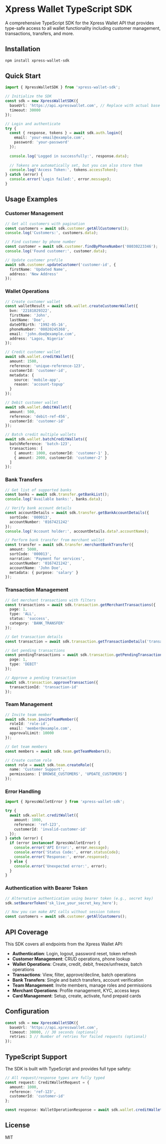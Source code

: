 # Xpress Wallet TypeScript SDK

A comprehensive TypeScript SDK for the Xpress Wallet API that provides type-safe access to all wallet functionality including customer management, transactions, transfers, and more.

## Installation

```bash
npm install xpress-wallet-sdk
```

## Quick Start

```typescript
import { XpressWalletSDK } from 'xpress-wallet-sdk';

// Initialize the SDK
const sdk = new XpressWalletSDK({
  baseUrl: 'https://api.xpresswallet.com', // Replace with actual base URL
  timeout: 30000
});

// Login and authenticate
try {
  const { response, tokens } = await sdk.auth.login({
    email: 'your-email@example.com',
    password: 'your-password'
  });
  
  console.log('Logged in successfully:', response.data);
  
  // Tokens are automatically set, but you can also store them
  console.log('Access Token:', tokens.accessToken);
} catch (error) {
  console.error('Login failed:', error.message);
}
```

## Usage Examples

### Customer Management

```typescript
// Get all customers with pagination
const customers = await sdk.customer.getAllCustomers(1);
console.log('Customers:', customers.data);

// Find customer by phone number
const customer = await sdk.customer.findByPhoneNumber('08030223346');
console.log('Found customer:', customer.data);

// Update customer profile
await sdk.customer.updateCustomer('customer-id', {
  firstName: 'Updated Name',
  address: 'New Address'
});
```

### Wallet Operations

```typescript
// Create customer wallet
const walletResult = await sdk.wallet.createCustomerWallet({
  bvn: '22181029322',
  firstName: 'John',
  lastName: 'Doe',
  dateOfBirth: '1992-05-16',
  phoneNumber: '08020245368',
  email: 'john.doe@example.com',
  address: 'Lagos, Nigeria'
});

// Credit customer wallet
await sdk.wallet.creditWallet({
  amount: 1500,
  reference: 'unique-reference-123',
  customerId: 'customer-id',
  metadata: {
    source: 'mobile-app',
    reason: 'account-topup'
  }
});

// Debit customer wallet
await sdk.wallet.debitWallet({
  amount: 500,
  reference: 'debit-ref-456',
  customerId: 'customer-id'
});

// Batch credit multiple wallets
await sdk.wallet.batchCreditWallets({
  batchReference: 'batch-123',
  transactions: [
    { amount: 1000, customerId: 'customer-1' },
    { amount: 2000, customerId: 'customer-2' }
  ]
});
```

### Bank Transfers

```typescript
// Get list of supported banks
const banks = await sdk.transfer.getBankList();
console.log('Available banks:', banks.data);

// Verify bank account details
const accountDetails = await sdk.transfer.getBankAccountDetails({
  sortCode: '000013',
  accountNumber: '0167421242'
});
console.log('Account holder:', accountDetails.data?.accountName);

// Perform bank transfer from merchant wallet
const transfer = await sdk.transfer.merchantBankTransfer({
  amount: 5000,
  sortCode: '000013',
  narration: 'Payment for services',
  accountNumber: '0167421242',
  accountName: 'John Doe',
  metadata: { purpose: 'salary' }
});
```

### Transaction Management

```typescript
// Get merchant transactions with filters
const transactions = await sdk.transaction.getMerchantTransactions({
  page: 1,
  type: 'ALL',
  status: 'success',
  category: 'BANK_TRANSFER'
});

// Get transaction details
const transaction = await sdk.transaction.getTransactionDetails('transaction-reference');

// Get pending transactions
const pendingTransactions = await sdk.transaction.getPendingTransactions({
  page: 1,
  type: 'DEBIT'
});

// Approve a pending transaction
await sdk.transaction.approveTransaction({
  transactionId: 'transaction-id'
});
```

### Team Management

```typescript
// Invite team member
await sdk.team.inviteTeamMember({
  roleId: 'role-id',
  email: 'member@example.com',
  approvalLimit: 10000
});

// Get team members
const members = await sdk.team.getTeamMembers();

// Create custom role
const role = await sdk.team.createRole({
  name: 'Customer Support',
  permissions: ['BROWSE_CUSTOMERS', 'UPDATE_CUSTOMERS']
});
```

### Error Handling

```typescript
import { XpressWalletError } from 'xpress-wallet-sdk';

try {
  await sdk.wallet.creditWallet({
    amount: 1000,
    reference: 'ref-123',
    customerId: 'invalid-customer-id'
  });
} catch (error) {
  if (error instanceof XpressWalletError) {
    console.error('API Error:', error.message);
    console.error('Status Code:', error.statusCode);
    console.error('Response:', error.response);
  } else {
    console.error('Unexpected error:', error);
  }
}
```

### Authentication with Bearer Token

```typescript
// Alternative authentication using bearer token (e.g., secret key)
sdk.setBearerToken('sk_live_your_secret_key_here');

// Now you can make API calls without session tokens
const customers = await sdk.customer.getAllCustomers();
```

## API Coverage

This SDK covers all endpoints from the Xpress Wallet API:

- **Authentication**: Login, logout, password reset, token refresh
- **Customer Management**: CRUD operations, phone lookup
- **Wallet Operations**: Create, credit, debit, freeze/unfreeze, batch operations
- **Transactions**: View, filter, approve/decline, batch operations
- **Bank Transfers**: Single and batch transfers, account verification
- **Team Management**: Invite members, manage roles and permissions
- **Merchant Operations**: Profile management, KYC, access keys
- **Card Management**: Setup, create, activate, fund prepaid cards

## Configuration

```typescript
const sdk = new XpressWalletSDK({
  baseUrl: 'https://api.xpresswallet.com',
  timeout: 30000, // 30 seconds (optional)
  retries: 3 // Number of retries for failed requests (optional)
});
```

## TypeScript Support

The SDK is built with TypeScript and provides full type safety:

```typescript
// All request/response types are fully typed
const request: CreditWalletRequest = {
  amount: 1000,
  reference: 'ref-123',
  customerId: 'customer-id'
};

const response: WalletOperationResponse = await sdk.wallet.creditWallet(request);
```

## License

MIT